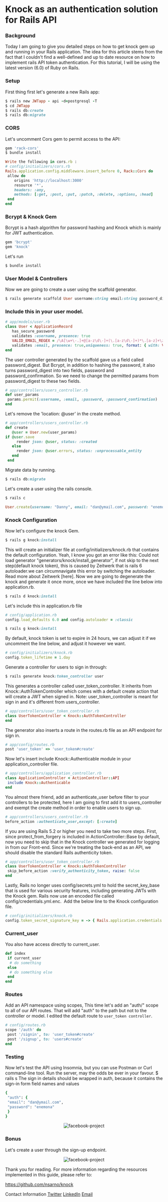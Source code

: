 # Knock as an authentication solution for Rails API

### Background
Today I am going to give you detailed steps on how to get knock gem up and running in your Rails application. The idea for this article stems from the fact that I couldn't find a well-defined and up to date resource on how to implement rails API token authentication. For this tutorial, I will be using the latest version (6.0) of Ruby on Rails.
### Setup
First thing first let's generate a new Rails app:
````ruby 
$ rails new JWTapp - api -d=postgresql -T
$ cd JWTapp
$ rails db:create
$ rails db:migrate
````
### CORS
Let's uncomment Cors gem to permit access to the API:
````ruby 
gem 'rack-cors'
$ bundle install
````
````ruby 
Write the following in cors.rb :
# config/initializers/cors.rb
Rails.application.config.middleware.insert_before 0, Rack::Cors do
 allow do
    origins 'http://localhost:3000'
    resource '*',
    headers: :any,
    methods: [:get, :post, :put, :patch, :delete, :options, :head]
 end
end
````

### Bcrypt & Knock Gem
Bcrypt is a hash algorithm for password hashing and Knock which is mainly for JWT authentication.
````ruby 
gem 'bcrypt'
gem 'knock'
````
Let's run
````ruby 
$ bundle install
````
### User Model & Controllers
Now we are going to create a user using the scaffold generator.
````ruby 
$ rails generate scaffold User username:string email:string password_digest:string
````
### Include this in your user model.
````ruby 
# app/models/user.rb 
class User < ApplicationRecord
   has_secure_password
   validates :username, presence: true
   VALID_EMAIL_REGEX = /\A[\w+\-.]+@[a-z\d\-]+(\.[a-z\d\-]+)*\.[a-z]+\z/i.freeze
   validates :email, presence: true,uniqueness: true, format: { with: VALID_EMAIL_REGEX }
end
````
The user controller generated by the scaffold gave us a field called password_digest. But Bcrypt, in addition to hashing the password, it also turns password_digest into two fields, password and password_confirmation. So we need to change the permitted params from password_digest to these two fields.
````ruby 
# app/controllers/users_controller.rb
def user_params
 params.permit(:username, :email, :password, :password_confirmation)
end
````
Let's remove the 'location: @user' in the create method.
````ruby 
# app/controllers/users_controller.rb
def create
   @user = User.new(user_params)
if @user.save
     render json: @user, status: :created
   else
     render json: @user.errors, status: :unprocessable_entity
   end
 end
 ````
Migrate data by running.
````ruby 
$ rails db:migrate
````
Let's create a user using the rails console.
````ruby 
$ rails c
````
````ruby 
User.create(username: "Danny", email: "dan@ymail.com", password: "enemona", password_confirmation: "enemona")
````
### Knock Configuration
Now let's configure the knock Gem.
````ruby 
$ rails g knock:install
````
This will create an initializer file at config/initializers/knock.rb that contains the default configuration.
Yeah, I know you got an error like this: Could not load generator "generators/knock/install_generator", if not skip to the next step(default knock token), this is caused by Zeitwerk that is rails 6 autoloader.we can circumnavigate this error by switching the autoloader. Read more about Zeitwerk [here].
Now we are going to degenerate the knock and generate it once more, once we have included the line below into application.rb.
````ruby 
$ rails d knock:install
````
Let's include this in application.rb file
````ruby 
# config/application.rb 
config.load_defaults 6.0 and config.autoloader = :classic
````
````ruby 
$ rails g knock:install
````
By default, knock token is set to expire in 24 hours, we can adjust it if we uncomment the line below, and adjust it however we want.
````ruby 
# config/initializers/knock.rb 
config.token_lifetime = 1.day
````
Generate a controller for users to sign in through:
````ruby 
$ rails generate knock:token_controller user
````
This generates a controller called user_token_controller. It inherits from Knock::AuthTokenController which comes with a default create action that will create a JWT when signed in.
Note: user_token_controller is meant for sign in and it's different from users_controller.
````ruby 
# app/controllers/user_token_controller.rb
class UserTokenController < Knock::AuthTokenController
end
````
The generator also inserts a route in the routes.rb file as an API endpoint for sign in.
````ruby 
# app/config/routes.rb
post 'user_token' => 'user_token#create'
````
Now let's insert include Knock::Authenticable module in your application_controller file.
````ruby 
# app/controllers/application_controller.rb 
class ApplicationController < ActionController::API
 include Knock::Authenticable
end
````
You almost there friend, add an authenticate_user before filter to your controllers to be protected, here I am going to first add it to users_controller and exempt the create method in order to enable users to sign up.
````ruby 
# app/controllers/users_controller.rb 
before_action :authenticate_user,except: [:create]
````
If you are using Rails 5.2 or higher you need to take two more steps.
First, since protect_from_forgery is included in ActionController::Base by default, now you need to skip that in the Knock controller we generated for logging in from our Front-end. Since we're treating the back-end as an API, we should disable the standard Rails authenticity token.
````ruby 
# app/controllers/user_token_controller.rb
class UserTokenController < Knock::AuthTokenController
 skip_before_action :verify_authenticity_token, raise: false
end
````
Lastly, Rails no longer uses config/secrets.yml to hold the secret_key_base that is used for various security features, including generating JWTs with the Knock gem. Rails now use an encoded file called config/credentials.yml.enc. 
Add the below line to the Knock configuration file.
````ruby 
# config/initializers/knock.rb 
config.token_secret_signature_key = -> { Rails.application.credentials.secret_key_base }
````
### Current_user
You also have access directly to current_user.
````ruby 
def index
 if current_user
  # do something
 else
  # do something else
 end
end
````
### Routes
Add an API namespace using scopes, This time let's add an "auth/" scope to all of our API routes. That will add "auth" to the path but not to the controller or model. I edited the default route to `user_token controller`.
````ruby 
# config/routes.rb 
scope '/auth' do
 post '/signin', to: 'user_token#create'
 post '/signup', to: 'users#create'
end
````
### Testing
Now let's test the API using Insomnia, but you can use Postman or Curl command-line tool.
Run the server, may the odds be ever in your favour.
$ rails s
The sign in details should be wrapped in auth, because it contains the sign-in form field names and values
````ruby 
{
 "auth": {
 "email": "dan@ymail.com",
 "password": "enemona"
 }
}
````
<p align="center">
  <img src="docs/article.png" alt="facebook-project">
</p>

### Bonus
Let's create a user through the sign-up endpoint.

<p align="center">
  <img src="docs/scr1.png" alt="facebook-project">
</p>

Thank you for reading. For more information regarding the resources implemented in this guide, please refer to:

https://github.com/nsarno/knock

Contact Information
[Twitter](https://twitter.com/_kobiyoyo)
[LinkedIn](https://www.linkedin.com/in/chubiyojo-adama/)
[Email](adamachubi@gmail.com)
